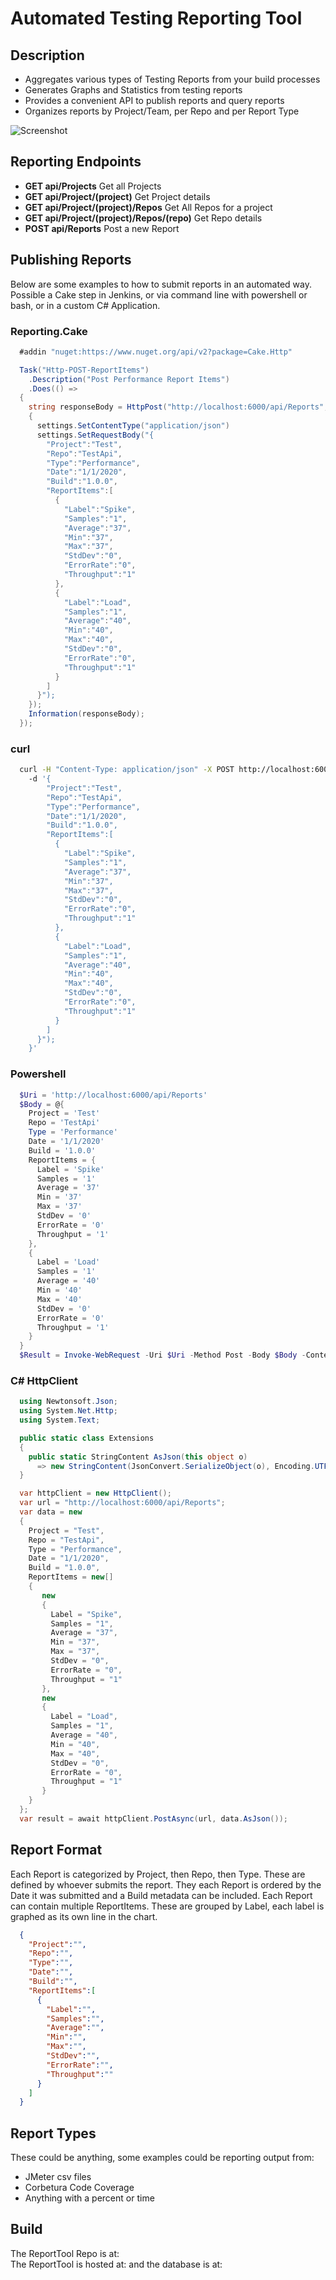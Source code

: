 # Automated Testing Reporting Tool  

## Description

- Aggregates various types of Testing Reports from your build processes
- Generates Graphs and Statistics from testing reports
- Provides a convenient API to publish reports and query reports
- Organizes reports by Project/Team, per Repo and per Report Type

![Screenshot](Docs/Screenshot.png?raw=true)

## Reporting Endpoints

- **GET api/Projects** Get all Projects
- **GET api/Project/(project)** Get Project details
- **GET api/Project/(project)/Repos** Get All Repos for a project
- **GET api/Project/(project)/Repos/(repo)** Get Repo details
- **POST api/Reports** Post a new Report

## Publishing Reports  

Below are some examples to how to submit reports in an automated way.  Possible a Cake step in Jenkins, or via command line with powershell or bash, or in a custom C# Application.

### Reporting.Cake  

```C#
  #addin "nuget:https://www.nuget.org/api/v2?package=Cake.Http"

  Task("Http-POST-ReportItems")
    .Description("Post Performance Report Items")
    .Does(() =>
  {
    string responseBody = HttpPost("http://localhost:6000/api/Reports", settings =>
    {
      settings.SetContentType("application/json")
      settings.SetRequestBody("{  
        "Project":"Test",
        "Repo":"TestApi",
        "Type":"Performance",
        "Date":"1/1/2020",
        "Build":"1.0.0",
        "ReportItems":[
          {
            "Label":"Spike",
            "Samples":"1",
            "Average":"37",
            "Min":"37",
            "Max":"37",
            "StdDev":"0",
            "ErrorRate":"0",
            "Throughput":"1"
          },
          {
            "Label":"Load",
            "Samples":"1",
            "Average":"40",
            "Min":"40",
            "Max":"40",
            "StdDev":"0",
            "ErrorRate":"0",
            "Throughput":"1"
          }
        ]
      }");  
    });
    Information(responseBody);
  });
```

### curl

```sh
  curl -H "Content-Type: application/json" -X POST http://localhost:6000/api/Reports  
    -d '{
        "Project":"Test",
        "Repo":"TestApi",
        "Type":"Performance",
        "Date":"1/1/2020",
        "Build":"1.0.0",
        "ReportItems":[
          {
            "Label":"Spike",
            "Samples":"1",
            "Average":"37",
            "Min":"37",
            "Max":"37",
            "StdDev":"0",
            "ErrorRate":"0",
            "Throughput":"1"
          },
          {
            "Label":"Load",
            "Samples":"1",
            "Average":"40",
            "Min":"40",
            "Max":"40",
            "StdDev":"0",
            "ErrorRate":"0",
            "Throughput":"1"
          }
        ]
      }");
    }'
```

### Powershell

```powershell
  $Uri = 'http://localhost:6000/api/Reports'
  $Body = @{
    Project = 'Test'
    Repo = 'TestApi'
    Type = 'Performance'
    Date = '1/1/2020'
    Build = '1.0.0'
    ReportItems = {  
      Label = 'Spike'
      Samples = '1'
      Average = '37'
      Min = '37'
      Max = '37'
      StdDev = '0'
      ErrorRate = '0'
      Throughput = '1'
    },
    {  
      Label = 'Load'
      Samples = '1'
      Average = '40'
      Min = '40'
      Max = '40'
      StdDev = '0'
      ErrorRate = '0'
      Throughput = '1'
    }
  }
  $Result = Invoke-WebRequest -Uri $Uri -Method Post -Body $Body -ContentType 'application/json'
```

### C# HttpClient

```C#
  using Newtonsoft.Json;
  using System.Net.Http;
  using System.Text;

  public static class Extensions
  {
    public static StringContent AsJson(this object o)
      => new StringContent(JsonConvert.SerializeObject(o), Encoding.UTF8, "application/json");
  }

  var httpClient = new HttpClient();
  var url = "http://localhost:6000/api/Reports";
  var data = new  
  {  
    Project = "Test",
    Repo = "TestApi",
    Type = "Performance",
    Date = "1/1/2020",
    Build = "1.0.0",
    ReportItems = new[]
    {
       new
       {
         Label = "Spike",
         Samples = "1",
         Average = "37",
         Min = "37",
         Max = "37",
         StdDev = "0",
         ErrorRate = "0",
         Throughput = "1"
       },
       new
       {
         Label = "Load",
         Samples = "1",
         Average = "40",
         Min = "40",
         Max = "40",
         StdDev = "0",
         ErrorRate = "0",
         Throughput = "1"
       }
    }
  };
  var result = await httpClient.PostAsync(url, data.AsJson());
 ```

## Report Format

  Each Report is categorized by Project, then Repo, then Type.  These are defined by whoever submits the report.
  They each Report is ordered by the Date it was submitted and a Build metadata can be included.  Each Report can
  contain multiple ReportItems.  These are grouped by Label, each label is graphed as its own line in the chart.  

  ```JSON
    {
      "Project":"",
      "Repo":"",
      "Type":"",
      "Date":"",
      "Build":"",
      "ReportItems":[
        {
          "Label":"",
          "Samples":"",
          "Average":"",
          "Min":"",
          "Max":"",
          "StdDev":"",
          "ErrorRate":"",
          "Throughput":""
        }
      ]
    }
  ```

## Report Types

  These could be anything, some examples could be reporting output from:

- JMeter csv files
- Corbetura Code Coverage
- Anything with a percent or time

## Build

The ReportTool Repo is at:  
The ReportTool is hosted at: and the database is at:  
